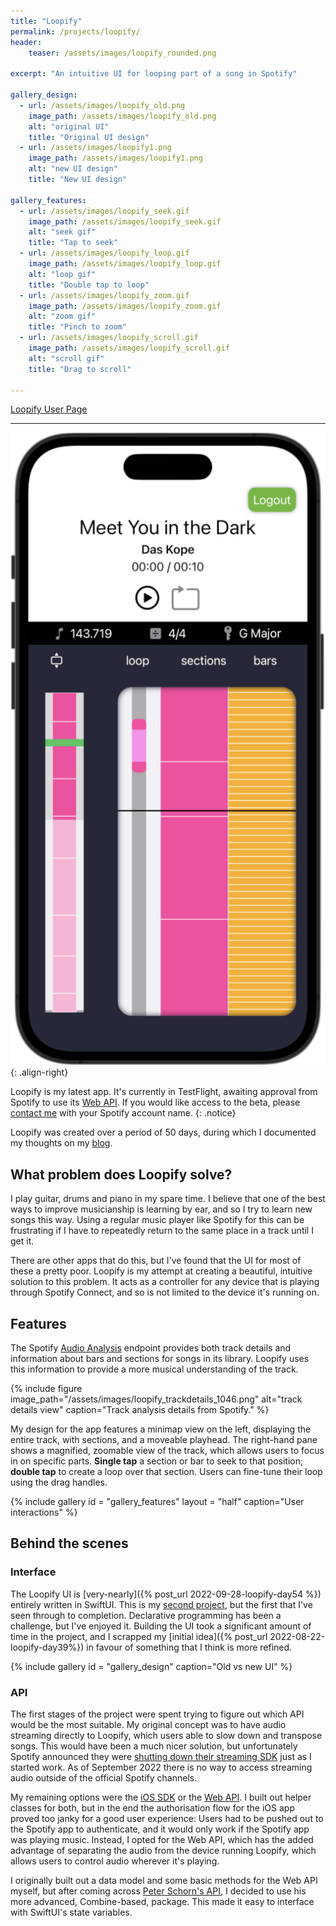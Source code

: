 ```yaml
---
title: "Loopify"
permalink: /projects/loopify/
header:
    teaser: /assets/images/loopify_rounded.png

excerpt: "An intuitive UI for looping part of a song in Spotify"

gallery_design:
  - url: /assets/images/loopify_old.png
    image_path: /assets/images/loopify_old.png
    alt: "original UI"
    title: "Original UI design"
  - url: /assets/images/loopify1.png
    image_path: /assets/images/loopify1.png
    alt: "new UI design"
    title: "New UI design"

gallery_features:
  - url: /assets/images/loopify_seek.gif
    image_path: /assets/images/loopify_seek.gif
    alt: "seek gif"
    title: "Tap to seek"
  - url: /assets/images/loopify_loop.gif
    image_path: /assets/images/loopify_loop.gif
    alt: "loop gif"
    title: "Double tap to loop"
  - url: /assets/images/loopify_zoom.gif
    image_path: /assets/images/loopify_zoom.gif
    alt: "zoom gif"
    title: "Pinch to zoom"
  - url: /assets/images/loopify_scroll.gif
    image_path: /assets/images/loopify_scroll.gif
    alt: "scroll gif"
    title: "Drag to scroll"

---
```


<a href="https://bfrearson.github.io/loopifyhelp/" class="btn btn--primary">Loopify User Page</a>

---

![image-left](/assets/images/loopify1.png){: .align-right}

Loopify is my latest app. It's currently in TestFlight, awaiting approval from Spotify to use its [Web API](https://developer.spotify.com/documentation/web-api/). If you would like access to the beta, please [contact me](/pages/contact/) with your Spotify account name. 
{: .notice}

Loopify was created over a period of 50 days, during which I documented my thoughts on my [blog](/blog/).

## What problem does Loopify solve?

I play guitar, drums and piano in my spare time. I believe that one of the best ways to improve musicianship is learning by ear, and so I try to learn new songs this way. Using a regular music player like Spotify for this can be frustrating if I have to repeatedly return to the same place in a track until I get it.

There are other apps that do this, but I've found that the UI for most of these a pretty poor. Loopify is my attempt at creating a beautiful, intuitive solution to this problem. It acts as a controller for any device that is playing through Spotify Connect, and so is not limited to the device it's running on.

## Features

The Spotify [Audio Analysis](https://developer.spotify.com/documentation/web-api/reference/#/operations/get-audio-analysis) endpoint provides both track details and information about bars and sections for songs in its library. Loopify uses this information to provide a more musical understanding of the track.

{% include figure image_path="/assets/images/loopify_trackdetails_1046.png" alt="track details view" caption="Track analysis details from Spotify." %}

My design for the app features a minimap view on the left, displaying the entire track, with sections, and a moveable playhead. The right-hand pane shows a magnified, zoomable view of the track, which allows users to focus in on specific parts. **Single tap** a section or bar to seek to that position; **double tap** to create a loop over that section. Users can fine-tune their loop using the drag handles.

{% include gallery id = "gallery_features" layout = "half" caption="User interactions" %}

## Behind the scenes

### Interface
The Loopify UI is [very-nearly]({% post_url 2022-09-28-loopify-day54 %}) entirely written in SwiftUI. This is my [second project](/projects/progress), but the first that I've seen through to completion. Declarative programming has been a challenge, but I've enjoyed it. Building the UI took a significant amount of time in the project, and I scrapped my [initial idea]({% post_url 2022-08-22-loopify-day39%}) in favour of something that I think is more refined.

{% include gallery id = "gallery_design" caption="Old vs new UI" %}

### API
The first stages of the project were spent trying to figure out which API would be the most suitable. My original concept was to have audio streaming directly to Loopify, which users able to slow down and transpose songs. This would have been a much nicer solution, but unfortunately Spotify announced they were [shutting down their streaming SDK](https://developer.spotify.com/community/news/2022/07/15/mobile-streaming-sdks-update/) just as I started work. As of September 2022 there is no way to access streaming audio outside of the official Spotify channels.

My remaining options were the [iOS SDK](https://developer.spotify.com/documentation/ios/) or the [Web API](https://developer.spotify.com/documentation/web-api/). I built out helper classes for both, but in the end the authorisation flow for the iOS app proved too janky for a good user experience: Users had to be pushed out to the Spotify app to authenticate, and it would only work if the Spotify app was playing music. Instead, I opted for the Web API, which has the added advantage of separating the audio from the device running Loopify, which allows users to control audio wherever it's playing.

I originally built out a data model and some basic methods for the Web API myself, but after coming across [Peter Schorn's API](https://github.com/Peter-Schorn/SpotifyAPI), I decided to use his more advanced, Combine-based, package. This made it easy to interface with SwiftUI's state variables.